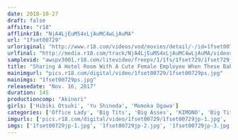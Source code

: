 ```yaml
---
date: 2018-10-27
draft: false
affsite: "r18"
afflinkr18: "NjA4LjEuMS4xLjAuMC4wLjAuMA"
url: "1fset00729"
urloriginal: "http://www.r18.com/videos/vod/movies/detail/-/id=1fset00729"
urlfinal: "http://media.r18.com/track/NjA4LjEuMS4xLjAuMC4wLjAuMA/videos/vod/movies/detail/-/id=1fset00729"
samplevid: "awspv3001.r18.com/litevideo/freepv/1/1fs/1fset729/1fset729_dmb_w.mp4"
title: "Sharing A Hotel Room With A Cute Female Employee When These Babes Take Off Their Business Suits Out Come Their Pretty Little Titties! Look At That Tight Small Waist! Her Pretty Little Ass! When Sleeping Together In The Same Room With A Girl, My Crotch Won't Stop Throbbing! 2"
mainimgurl: "pics.r18.com/digital/video/1fset00729/1fset00729ps.jpg"
mainimgs: "1fset00729ps.jpg"
releasedate: "Nov. 16, 2017"
duration: 145
productioncomp: "Akinori"
girls: ['Hibiki Otsuki', 'Yu Shinoda', 'Momoka Ogawa']
categories: ['Office Lady', 'Big Tits', 'Big Asses', 'KIMONO', 'Big Tits Lover', 'Ass Lover', 'Drunk Girl', 'Hi-Def', 'Special 7 studios SALE']
imgurls: ['pics.r18.com/digital/video/1fset00729/1fset00729jp-1.jpg', 'pics.r18.com/digital/video/1fset00729/1fset00729jp-2.jpg', 'pics.r18.com/digital/video/1fset00729/1fset00729jp-3.jpg', 'pics.r18.com/digital/video/1fset00729/1fset00729jp-4.jpg', 'pics.r18.com/digital/video/1fset00729/1fset00729jp-5.jpg', 'pics.r18.com/digital/video/1fset00729/1fset00729jp-6.jpg', 'pics.r18.com/digital/video/1fset00729/1fset00729jp-7.jpg', 'pics.r18.com/digital/video/1fset00729/1fset00729jp-8.jpg', 'pics.r18.com/digital/video/1fset00729/1fset00729jp-9.jpg', 'pics.r18.com/digital/video/1fset00729/1fset00729jp-10.jpg', 'pics.r18.com/digital/video/1fset00729/1fset00729jp-11.jpg', 'pics.r18.com/digital/video/1fset00729/1fset00729jp-12.jpg', 'pics.r18.com/digital/video/1fset00729/1fset00729jp-13.jpg', 'pics.r18.com/digital/video/1fset00729/1fset00729jp-14.jpg', 'pics.r18.com/digital/video/1fset00729/1fset00729jp-15.jpg', 'pics.r18.com/digital/video/1fset00729/1fset00729jp-16.jpg', 'pics.r18.com/digital/video/1fset00729/1fset00729jp-17.jpg', 'pics.r18.com/digital/video/1fset00729/1fset00729jp-18.jpg', 'pics.r18.com/digital/video/1fset00729/1fset00729jp-19.jpg', 'pics.r18.com/digital/video/1fset00729/1fset00729jp-20.jpg']
imgs: ['1fset00729jp-1.jpg', '1fset00729jp-2.jpg', '1fset00729jp-3.jpg', '1fset00729jp-4.jpg', '1fset00729jp-5.jpg', '1fset00729jp-6.jpg', '1fset00729jp-7.jpg', '1fset00729jp-8.jpg', '1fset00729jp-9.jpg', '1fset00729jp-10.jpg', '1fset00729jp-11.jpg', '1fset00729jp-12.jpg', '1fset00729jp-13.jpg', '1fset00729jp-14.jpg', '1fset00729jp-15.jpg', '1fset00729jp-16.jpg', '1fset00729jp-17.jpg', '1fset00729jp-18.jpg', '1fset00729jp-19.jpg', '1fset00729jp-20.jpg']
---
```

